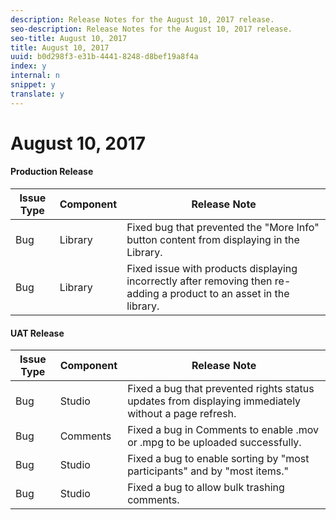 ```yaml
---
description: Release Notes for the August 10, 2017 release.
seo-description: Release Notes for the August 10, 2017 release.
seo-title: August 10, 2017
title: August 10, 2017
uuid: b0d298f3-e31b-4441-8248-d8bef19a8f4a
index: y
internal: n
snippet: y
translate: y
---
```


# August 10, 2017


#### Production Release
| **Issue Type** |**Component** |**Release Note** |
|---|---|---|
|  Bug | Library | Fixed bug that prevented the "More Info" button content from displaying in the Library. |
|  Bug | Library | Fixed issue with products displaying incorrectly after removing then re-adding a product to an asset in the library. |


#### UAT Release
| **Issue Type** |**Component** |**Release Note** |
|---|---|---|
|  Bug | Studio | Fixed a bug that prevented rights status updates from displaying immediately without a page refresh. |
|  Bug | Comments | Fixed a bug in Comments to enable .mov or .mpg to be uploaded successfully.  |
|  Bug | Studio | Fixed a bug to enable sorting by "most participants" and by "most items." |
|  Bug | Studio | Fixed a bug to allow bulk trashing comments. |

